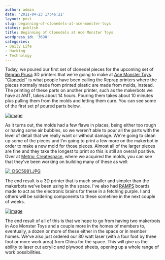 ```yaml
---
author: admin
date: '2011-04-23 17:46:21'
layout: post
slug: beginning-of-clonedels-at-ace-monster-toys
status: publish
title: Beginning of Clonedels at Ace Monster Toys
wordpress_id: '3690'
categories:
- Daily Life
- Hacking
- Technology
---
```


Today, we poured our first set of clonedel pieces for the upcoming set
of [Reprap Prusa](http://reprap.org/wiki/Prusa_Mendel) 3D printers that
we're going to make at [Ace Monster
Toys](http://www.acemonstertoys.org).
"[Clonedel](http://open3dp.me.washington.edu/2011/02/prusa-mendel-and-the-clonedels/)"
is what people have been calling the Reprap printers where the pieces
normally made from printed plastic are made from molds, instead. The
printing of these parts on another printer, such as the makerbots we
have at AMT, takes about 14 hours. Pouring them takes about 10 minutes
plus pulling them from the molds and letting them cure. You can see some
of the first set pf poured parts below.

[![image](http://farm6.static.flickr.com/5182/5647959368_683d50fa94.jpg)](http://www.flickr.com/photos/albill/5647959368/ "Untitled by albill, on Flickr")

As it turns out, the molds had a few flaws in places, being either too
rough or having some air bubbles, so we weren't able to pour all the
parts with the level of detail that we really want or without damage.
We're going to clean up some of the pieces and I'm going to print a few
more on the makerbot in order to make a new mold for those pieces.
Almost all of the larger pieces are fine and they take the longest to
print so this is still an overall positive. Over at [Metrix:
Createspace](http://metrixcreatespace.com/), where we acquired the
molds, you can see that they've been working on building many of these
as well:

[![\_DSC5981.JPG](http://farm6.static.flickr.com/5101/5643707819_2165e67a3d.jpg)](http://www.flickr.com/photos/metrixcreate/5643707819/ "_DSC5981.JPG by metrixcreate, on Flickr")

The end result is a 3D printer that is much smaller and simpler than the
makerbots we've been using in the space. I've also had
[RAMPS](http://objects.reprap.org/wiki/RAMPS) boards made to act as the
electronic brains for these in a fetching purple. I and others will be
soldering components to these sometime in the next couple of weeks.

[![image](http://farm6.static.flickr.com/5065/5648006292_1fc7720364.jpg)](http://www.flickr.com/photos/albill/5648006292/ "Untitled by albill, on Flickr")

The end result of all of this is that we hope to go from having two
makerbots in Ace Monster Toys and a couple more in the homes of members
to, eventually, a dozen or more of these either in the space or in
member homes. We've also just ordered our 80 watt laser (with a four
foot by three foot or more work area) from China for the space. This
will give us the ability to laser cut acrylic and plywood sheets,
opening up a whole range of work possibilities.
